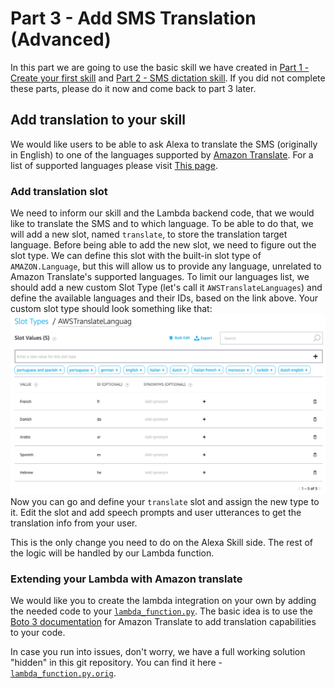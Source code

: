 # Part 3 - Add SMS Translation (Advanced)

In this part we are going to use the basic skill we have created in [Part 1 - Create your first skill](BuildYourFirstSkill.md) and [Part 2 - SMS dictation skill](SMSDictationSkill.md). If you did not complete these parts, please do it now and come back to part 3 later.

## Add translation to your skill
We would like users to be able to ask Alexa to translate the SMS (originally in English) to one of the languages supported by [Amazon Translate](https://aws.amazon.com/translate/). For a list of supported languages please visit [This page](https://docs.aws.amazon.com/translate/latest/dg/how-it-works.html#how-it-works-language-codes).

### Add translation slot
We need to inform our skill and the Lambda backend code, that we would like to translate the SMS and to which language. To be able to do that, we will add a new slot, named ```translate```, to store the translation target language. Before being able to add the new slot, we need to figure out the slot type. We can define this slot with the built-in slot type of ```AMAZON.Language```, but this will allow us to provide any language, unrelated to Amazon Translate's supported languages. To limit our languages list, we should add a new custom Slot Type (let's call it ```AWSTranslateLanguages```) and define the available languages and their IDs, based on the link above.
Your custom slot type should look something like that:
![Custom Slot](screenshots/Screen11.png)
Now you can go and define your ```translate``` slot and assign the new type to it. Edit the slot and add speech prompts and user utterances to get the translation info from your user.

This is the only change you need to do on the Alexa Skill side. The rest of the logic will be handled by our Lambda function.

### Extending your Lambda with Amazon translate
We would like you to create the lambda integration on your own by adding the needed code to your [```lambda_function.py```](./sendSMSSkillLambda/lambda_function.py).
The basic idea is to use the [Boto 3 documentation](https://boto3.amazonaws.com/v1/documentation/api/latest/reference/services/translate.html) for Amazon Translate to add translation capabilities to your code.

In case you run into issues, don't worry, we have a full working solution "hidden" in this git repository. You can find it here - [```lambda_function.py.orig```](./sendSMSSkillLambda/lambda_function.py.orig).
